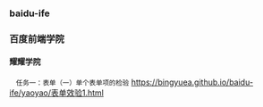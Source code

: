 ### baidu-ife
### 百度前端学院
#### 耀耀学院
    `任务一：表单（一）单个表单项的检验` https://bingyuea.github.io/baidu-ife/yaoyao/表单效验1.html
